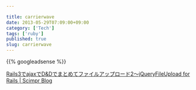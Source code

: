```yaml
---

title: carrierwave
date: 2013-05-29T07:09:00+09:00
category: ['Tech']
tags: ['ruby']
published: true
slug: carrierwave
---
```



{{% googleadsense %}}

[Rails3でajaxでD&amp;Dでまとめてファイルアップロード2～jQueryFileUpload for Rails | Scimpr Blog](http://blog.scimpr.com/2012/10/11/rails3%e3%81%a7ajax%e3%81%a7dd%e3%81%a7%e3%81%be%e3%81%a8%e3%82%81%e3%81%a6%e3%83%95%e3%82%a1%e3%82%a4%e3%83%ab%e3%82%a2%e3%83%83%e3%83%97%e3%83%ad%e3%83%bc%e3%83%892%ef%bd%9ejqueryfileupload-for-rai/)
